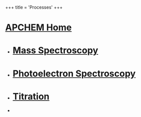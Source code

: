 +++
 title = 'Processes'
+++
# [APCHEM Home](./../apchem-home/)

- # [Mass Spectroscopy](./../mass-spectroscopy/)
- # [Photoelectron Spectroscopy](./../photoelectron-spectroscopy/)
- # [Titration](./../titration/)
- 